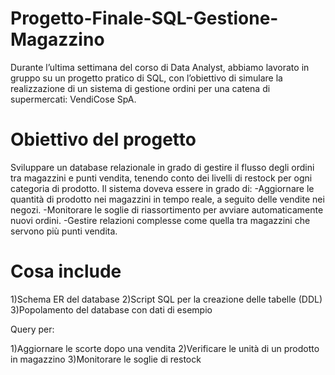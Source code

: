 # Progetto-Finale-SQL-Gestione-Magazzino

Durante l’ultima settimana del corso di Data Analyst, abbiamo lavorato in gruppo su un progetto pratico di SQL, con l’obiettivo di simulare la realizzazione di un sistema di gestione ordini per una catena di supermercati: VendiCose SpA.

# Obiettivo del progetto

Sviluppare un database relazionale in grado di gestire il flusso degli ordini tra magazzini e punti vendita, tenendo conto dei livelli di restock per ogni categoria di prodotto. 
Il sistema doveva essere in grado di:
-Aggiornare le quantità di prodotto nei magazzini in tempo reale, a seguito delle vendite nei negozi.
-Monitorare le soglie di riassortimento per avviare automaticamente nuovi ordini.
-Gestire relazioni complesse come quella tra magazzini che servono più punti vendita.

# Cosa include
1)Schema ER del database
2)Script SQL per la creazione delle tabelle (DDL)
3)Popolamento del database con dati di esempio

Query per:

1)Aggiornare le scorte dopo una vendita
2)Verificare le unità di un prodotto in magazzino
3)Monitorare le soglie di restock
